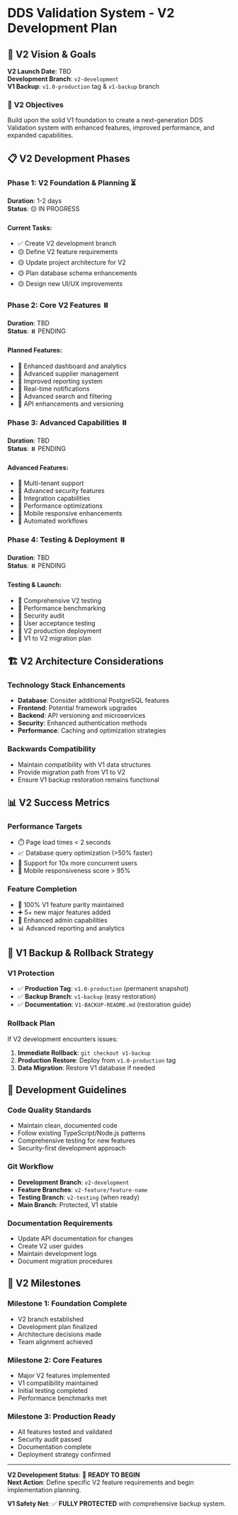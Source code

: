 # DDS Validation System - V2 Development Plan

## 🎯 V2 Vision & Goals

**V2 Launch Date**: TBD  
**Development Branch**: `v2-development`  
**V1 Backup**: `v1.0-production` tag & `v1-backup` branch  

### 🚀 **V2 Objectives**
Build upon the solid V1 foundation to create a next-generation DDS Validation system with enhanced features, improved performance, and expanded capabilities.

## 📋 V2 Development Phases

### **Phase 1: V2 Foundation & Planning** ⏳
**Duration**: 1-2 days  
**Status**: 🟡 IN PROGRESS  

#### **Current Tasks:**
- ✅ Create V2 development branch
- 🟡 Define V2 feature requirements
- 🟡 Update project architecture for V2
- 🟡 Plan database schema enhancements
- 🟡 Design new UI/UX improvements

### **Phase 2: Core V2 Features** ⏸️
**Duration**: TBD  
**Status**: ⏸️ PENDING  

#### **Planned Features:**
- 🔲 Enhanced dashboard and analytics
- 🔲 Advanced supplier management
- 🔲 Improved reporting system
- 🔲 Real-time notifications
- 🔲 Advanced search and filtering
- 🔲 API enhancements and versioning

### **Phase 3: Advanced Capabilities** ⏸️
**Duration**: TBD  
**Status**: ⏸️ PENDING  

#### **Advanced Features:**
- 🔲 Multi-tenant support
- 🔲 Advanced security features
- 🔲 Integration capabilities
- 🔲 Performance optimizations
- 🔲 Mobile responsive enhancements
- 🔲 Automated workflows

### **Phase 4: Testing & Deployment** ⏸️
**Duration**: TBD  
**Status**: ⏸️ PENDING  

#### **Testing & Launch:**
- 🔲 Comprehensive V2 testing
- 🔲 Performance benchmarking
- 🔲 Security audit
- 🔲 User acceptance testing
- 🔲 V2 production deployment
- 🔲 V1 to V2 migration plan

## 🏗️ V2 Architecture Considerations

### **Technology Stack Enhancements**
- **Database**: Consider additional PostgreSQL features
- **Frontend**: Potential framework upgrades
- **Backend**: API versioning and microservices
- **Security**: Enhanced authentication methods
- **Performance**: Caching and optimization strategies

### **Backwards Compatibility**
- Maintain compatibility with V1 data structures
- Provide migration path from V1 to V2
- Ensure V1 backup restoration remains functional

## 📊 V2 Success Metrics

### **Performance Targets**
- ⏱️ Page load times < 2 seconds
- 📈 Database query optimization (>50% faster)
- 👥 Support for 10x more concurrent users
- 📱 Mobile responsiveness score > 95%

### **Feature Completion**
- 🎯 100% V1 feature parity maintained
- ➕ 5+ new major features added
- 🔧 Enhanced admin capabilities
- 📊 Advanced reporting and analytics

## 🔄 V1 Backup & Rollback Strategy

### **V1 Protection**
- ✅ **Production Tag**: `v1.0-production` (permanent snapshot)
- ✅ **Backup Branch**: `v1-backup` (easy restoration)
- ✅ **Documentation**: `V1-BACKUP-README.md` (restoration guide)

### **Rollback Plan**
If V2 development encounters issues:
1. **Immediate Rollback**: `git checkout v1-backup`
2. **Production Restore**: Deploy from `v1.0-production` tag
3. **Data Migration**: Restore V1 database if needed

## 📝 Development Guidelines

### **Code Quality Standards**
- Maintain clean, documented code
- Follow existing TypeScript/Node.js patterns
- Comprehensive testing for new features
- Security-first development approach

### **Git Workflow**
- **Development Branch**: `v2-development`
- **Feature Branches**: `v2-feature/feature-name`
- **Testing Branch**: `v2-testing` (when ready)
- **Main Branch**: Protected, V1 stable

### **Documentation Requirements**
- Update API documentation for changes
- Create V2 user guides
- Maintain development logs
- Document migration procedures

## 🎉 V2 Milestones

### **Milestone 1: Foundation Complete**
- V2 branch established
- Development plan finalized
- Architecture decisions made
- Team alignment achieved

### **Milestone 2: Core Features**
- Major V2 features implemented
- V1 compatibility maintained
- Initial testing completed
- Performance benchmarks met

### **Milestone 3: Production Ready**
- All features tested and validated
- Security audit passed
- Documentation complete
- Deployment strategy confirmed

---

**V2 Development Status**: 🚀 **READY TO BEGIN**  
**Next Action**: Define specific V2 feature requirements and begin implementation planning.

**V1 Safety Net**: ✅ **FULLY PROTECTED** with comprehensive backup system.
